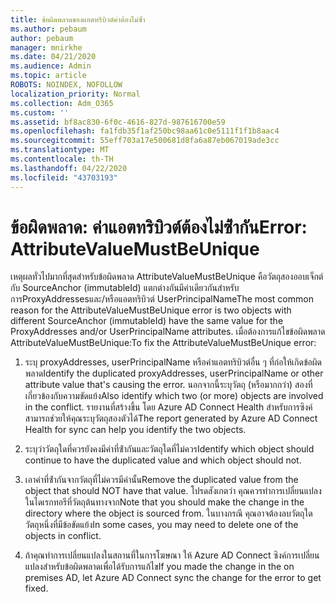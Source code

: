 ```yaml
---
title: ข้อผิดพลาดของแอตทริบิวต์ค่าต้องไม่ซ้ํา
ms.author: pebaum
author: pebaum
manager: mnirkhe
ms.date: 04/21/2020
ms.audience: Admin
ms.topic: article
ROBOTS: NOINDEX, NOFOLLOW
localization_priority: Normal
ms.collection: Adm_O365
ms.custom: ''
ms.assetid: bf8ac830-6f0c-4616-827d-987616700e59
ms.openlocfilehash: fa1fdb35f1af250bc98aa61c0e5111f1f1b8aac4
ms.sourcegitcommit: 55eff703a17e500681d8fa6a87eb067019ade3cc
ms.translationtype: MT
ms.contentlocale: th-TH
ms.lasthandoff: 04/22/2020
ms.locfileid: "43703193"
---
```

# <a name="error-attributevaluemustbeunique"></a><span data-ttu-id="8d15d-102">ข้อผิดพลาด: ค่าแอตทริบิวต์ต้องไม่ซ้ํากัน</span><span class="sxs-lookup"><span data-stu-id="8d15d-102">Error: AttributeValueMustBeUnique</span></span>

<span data-ttu-id="8d15d-103">เหตุผลทั่วไปมากที่สุดสําหรับข้อผิดพลาด AttributeValueMustBeUnique คือวัตถุสองออบเจ็กต์กับ SourceAnchor (immutableId) แตกต่างกันมีค่าเดียวกันสําหรับการProxyAddressesและ/หรือแอตทริบิวต์ UserPrincipalName</span><span class="sxs-lookup"><span data-stu-id="8d15d-103">The most common reason for the AttributeValueMustBeUnique error is two objects with different SourceAnchor (immutableId) have the same value for the ProxyAddresses and/or UserPrincipalName attributes.</span></span> <span data-ttu-id="8d15d-104">เมื่อต้องการแก้ไขข้อผิดพลาด AttributeValueMustBeUnique:</span><span class="sxs-lookup"><span data-stu-id="8d15d-104">To fix the AttributeValueMustBeUnique error:</span></span>
  
1. <span data-ttu-id="8d15d-105">ระบุ proxyAddresses, userPrincipalName หรือค่าแอตทริบิวต์อื่น ๆ ที่ก่อให้เกิดข้อผิดพลาด</span><span class="sxs-lookup"><span data-stu-id="8d15d-105">Identify the duplicated proxyAddresses, userPrincipalName or other attribute value that's causing the error.</span></span> <span data-ttu-id="8d15d-106">นอกจากนี้ระบุวัตถุ (หรือมากกว่า) สองที่เกี่ยวข้องกับความขัดแย้ง</span><span class="sxs-lookup"><span data-stu-id="8d15d-106">Also identify which two (or more) objects are involved in the conflict.</span></span> <span data-ttu-id="8d15d-107">รายงานที่สร้างขึ้น โดย Azure AD Connect Health สําหรับการซิงค์ สามารถช่วยให้คุณระบุวัตถุสองตัวได้</span><span class="sxs-lookup"><span data-stu-id="8d15d-107">The report generated by Azure AD Connect Health for sync can help you identify the two objects.</span></span>
    
2. <span data-ttu-id="8d15d-108">ระบุว่าวัตถุใดที่ควรยังคงมีค่าที่ซ้ํากันและวัตถุใดที่ไม่ควร</span><span class="sxs-lookup"><span data-stu-id="8d15d-108">Identify which object should continue to have the duplicated value and which object should not.</span></span>
    
3. <span data-ttu-id="8d15d-109">เอาค่าที่ซ้ํากันจากวัตถุที่ไม่ควรมีค่านั้น</span><span class="sxs-lookup"><span data-stu-id="8d15d-109">Remove the duplicated value from the object that should NOT have that value.</span></span> <span data-ttu-id="8d15d-110">โปรดสังเกตว่า คุณควรทําการเปลี่ยนแปลงในไดเรกทอรีที่วัตถุต้นทางจาก</span><span class="sxs-lookup"><span data-stu-id="8d15d-110">Note that you should make the change in the directory where the object is sourced from.</span></span> <span data-ttu-id="8d15d-111">ในบางกรณี คุณอาจต้องลบวัตถุใดวัตถุหนึ่งที่มีข้อขัดแย้ง</span><span class="sxs-lookup"><span data-stu-id="8d15d-111">In some cases, you may need to delete one of the objects in conflict.</span></span>
    
4. <span data-ttu-id="8d15d-112">ถ้าคุณทําการเปลี่ยนแปลงในสถานที่ในการโฆษณา ให้ Azure AD Connect ซิงค์การเปลี่ยนแปลงสําหรับข้อผิดพลาดเพื่อได้รับการแก้ไข</span><span class="sxs-lookup"><span data-stu-id="8d15d-112">If you made the change in the on premises AD, let Azure AD Connect sync the change for the error to get fixed.</span></span>
    

